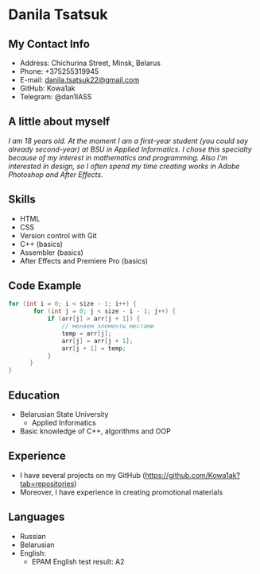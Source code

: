 # Danila Tsatsuk 
 
## My Contact Info 
* Address: Chichurina Street, Minsk, Belarus 
* Phone: +375255319945 
* E-mail: danila.tsatsuk22@gmail.com 
* GitHub: Kowa1ak 
* Telegram: @dan1lASS 
 
## A little about myself 
*I am 18 years old. At the moment I am a first-year student (you could say already second-year) at BSU in Applied Informatics. I chose this specialty because of my interest in mathematics and programming. Also I'm interested in design, so I often spend my time creating works in Adobe Photoshop and After Effects.* 
 
## Skills 
* HTML 
* CSS 
* Version control with Git 
* C++ (basics) 
* Assembler (basics) 
* After Effects and Premiere Pro (basics) 
## Code Example  
``` C++  
for (int i = 0; i < size - 1; i++) {
       for (int j = 0; j < size - i - 1; j++) {
           if (arr[j] > arr[j + 1]) {
               // меняем элементы местами
               temp = arr[j];
               arr[j] = arr[j + 1];
               arr[j + 1] = temp;
           }
      }
} 
```
 
 
## Education 
* Belarusian State University 
    * Applied Informatics 
* Basic knowledge of C++, algorithms and OOP 
 
## Experience  
* I have several projects on my GitHub (https://github.com/Kowa1ak?tab=repositories) 
* Moreover, I have experience in creating promotional materials
 
## Languages 
* Russian 
* Belarusian 
* English:  
    * EPAM English test result: A2

